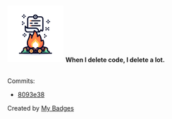 <img src="https://github.com/my-badges/my-badges/blob/master/badges/mass-delete-commit/mass-delete-commit.png?raw=true" alt="When I delete code, I delete a lot." title="When I delete code, I delete a lot." width="128">
<strong>When I delete code, I delete a lot.</strong>
<br><br>

Commits:

- <a href="https://github.com/ben-of-codecraft/ben-of-codecraft/commit/8093e382aa898048e24446432bf16f85e678b90d">8093e38</a>


Created by <a href="https://github.com/my-badges/my-badges">My Badges</a>